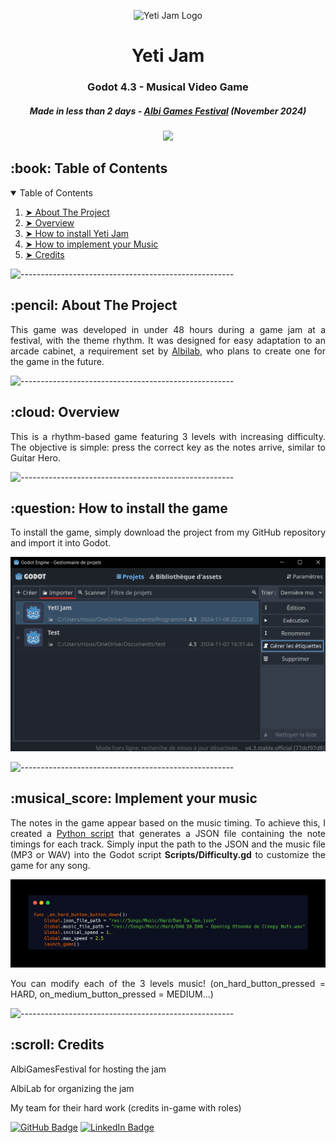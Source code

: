 <p align="center"> 
  <img src="Yeti Jam Logo.png" alt="Yeti Jam Logo" width="120px" height="120px">
</p>
<h1 align="center"> Yeti Jam </h1>
<h3 align="center"> Godot 4.3 - Musical Video Game </h3>
<h5 align="center"> Made in less than 2 days - <a href="https://www.albigamesfestival.fr/">Albi Games Festival</a> (November 2024) </h5>

<p align="center">
    <img src="img/game_presentation.gif">
</p>

<!-- TABLE OF CONTENTS -->
<h2 id="table-of-contents"> :book: Table of Contents </h2>

<details open="open">
    <summary>Table of Contents</summary>
    <ol>
    <li><a href="#about-the-project"> ➤ About The Project</a></li>
    <li><a href="#overview"> ➤ Overview</a></li>
    <li><a href="#install"> ➤ How to install Yeti Jam</a></li>
    <li><a href="#add-your-music"> ➤ How to implement your Music</a></li>
    <li><a href="#credits"> ➤ Credits</a></li>
</ol>
</details>

![-----------------------------------------------------](https://raw.githubusercontent.com/andreasbm/readme/master/assets/lines/rainbow.png)

<!-- ABOUT THE PROJECT -->
<h2 id="about-the-project"> :pencil: About The Project</h2>

<p align="justify"> 
This game was developed in under 48 hours during a game jam at a festival, with the theme rhythm. It was designed for easy adaptation to an arcade cabinet, a requirement set by <a href="https://albilab.fr/">Albilab</a>, who plans to create one for the game in the future.
</p>

![-----------------------------------------------------](https://raw.githubusercontent.com/andreasbm/readme/master/assets/lines/rainbow.png)

<!-- OVERVIEW -->
<h2 id="overview"> :cloud: Overview</h2>

<p align="justify"> 
  This is a rhythm-based game featuring 3 levels with increasing difficulty. The objective is simple: press the correct key as the notes arrive, similar to Guitar Hero.
</p>

![-----------------------------------------------------](https://raw.githubusercontent.com/andreasbm/readme/master/assets/lines/rainbow.png)

<!-- INSTALL -->
<h2 id="install"> :question: How to install the game</h2>

<p align="justify"> 
To install the game, simply download the project from my GitHub repository and import it into Godot.
</p>
<img src="img/import.png" alt="Import Button" style="max-width:100%;">
<p align="justify">
</p>

![-----------------------------------------------------](https://raw.githubusercontent.com/andreasbm/readme/master/assets/lines/rainbow.png)

<!-- ADD YOUR MUSIC -->
<h2 id="add_your_music"> :musical_score: Implement your music</h2>

<p align="justify"> 
The notes in the game appear based on the music timing. To achieve this, I created a <a href="https://github.com/SteelPotathor/Song-Rhythm">Python script</a> that generates a JSON file containing the note timings for each track. Simply input the path to the JSON and the music file (MP3 or WAV) into the Godot script <b>Scripts/Difficulty.gd</b> to customize the game for any song.
</p>
<img src="img/difficulty.png" alt="Specified Code" style="max-width:100%;">
<p align="justify"> 
You can modify each of the 3 levels music! (on_hard_button_pressed = HARD, on_medium_button_pressed = MEDIUM...)
</p>

![-----------------------------------------------------](https://raw.githubusercontent.com/andreasbm/readme/master/assets/lines/rainbow.png)

<!-- CREDITS -->
<h2 id="credits"> :scroll: Credits</h2>

<p align="justify">AlbiGamesFestival for hosting the jam </p>
<p align="justify">AlbiLab for organizing the jam </p>
<p align="justify">My team for their hard work (credits in-game with roles) </p>

[![GitHub Badge](https://img.shields.io/badge/GitHub-100000?style=for-the-badge&logo=github&logoColor=white)](https://github.com/SteelPotathor)
[![LinkedIn Badge](https://img.shields.io/badge/LinkedIn-0077B5?style=for-the-badge&logo=linkedin&logoColor=white)](https://www.linkedin.com/in/timoth%C3%A9e-da-costa-cantante-01aaa6336/)
